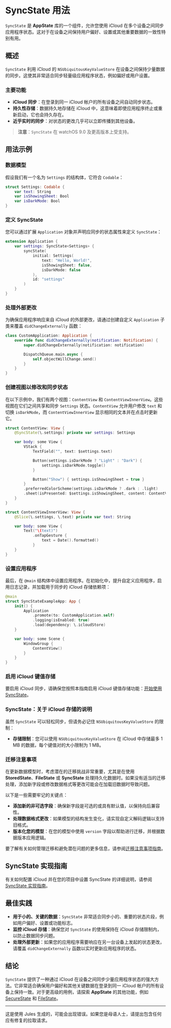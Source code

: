 # SyncState 用法

`SyncState` 是 **AppState** 库的一个组件，允许您使用 iCloud 在多个设备之间同步应用程序状态。这对于在设备之间保持用户偏好、设置或其他重要数据的一致性特别有用。

## 概述

`SyncState` 利用 iCloud 的 `NSUbiquitousKeyValueStore` 在设备之间保持少量数据的同步。这使其非常适合同步轻量级应用程序状态，例如偏好或用户设置。

### 主要功能

- **iCloud 同步**：在登录到同一 iCloud 帐户的所有设备之间自动同步状态。
- **持久性存储**：数据持久地存储在 iCloud 中，这意味着即使应用程序终止或重新启动，它也会持久存在。
- **近乎实时的同步**：对状态的更改几乎可以立即传播到其他设备。

> **注意**：`SyncState` 在 watchOS 9.0 及更高版本上受支持。

## 用法示例

### 数据模型

假设我们有一个名为 `Settings` 的结构体，它符合 `Codable`：

```swift
struct Settings: Codable {
    var text: String
    var isShowingSheet: Bool
    var isDarkMode: Bool
}
```

### 定义 SyncState

您可以通过扩展 `Application` 对象并声明应同步的状态属性来定义 `SyncState`：

```swift
extension Application {
    var settings: SyncState<Settings> {
        syncState(
            initial: Settings(
                text: "Hello, World!",
                isShowingSheet: false,
                isDarkMode: false
            ),
            id: "settings"
        )
    }
}
```

### 处理外部更改

为确保应用程序响应来自 iCloud 的外部更改，请通过创建自定义 `Application` 子类来覆盖 `didChangeExternally` 函数：

```swift
class CustomApplication: Application {
    override func didChangeExternally(notification: Notification) {
        super.didChangeExternally(notification: notification)

        DispatchQueue.main.async {
            self.objectWillChange.send()
        }
    }
}
```

### 创建视图以修改和同步状态

在以下示例中，我们有两个视图：`ContentView` 和 `ContentViewInnerView`。这些视图在它们之间共享和同步 `Settings` 状态。`ContentView` 允许用户修改 `text` 和切换 `isDarkMode`，而 `ContentViewInnerView` 显示相同的文本并在点击时更新它。

```swift
struct ContentView: View {
    @SyncState(\.settings) private var settings: Settings

    var body: some View {
        VStack {
            TextField("", text: $settings.text)

            Button(settings.isDarkMode ? "Light" : "Dark") {
                settings.isDarkMode.toggle()
            }

            Button("Show") { settings.isShowingSheet = true }
        }
        .preferredColorScheme(settings.isDarkMode ? .dark : .light)
        .sheet(isPresented: $settings.isShowingSheet, content: ContentViewInnerView.init)
    }
}

struct ContentViewInnerView: View {
    @Slice(\.settings, \.text) private var text: String

    var body: some View {
        Text("\(text)")
            .onTapGesture {
                text = Date().formatted()
            }
    }
}
```

### 设置应用程序

最后，在 `@main` 结构体中设置应用程序。在初始化中，提升自定义应用程序，启用日志记录，并加载用于同步的 iCloud 存储依赖项：

```swift
@main
struct SyncStateExampleApp: App {
    init() {
        Application
            .promote(to: CustomApplication.self)
            .logging(isEnabled: true)
            .load(dependency: \.icloudStore)
    }

    var body: some Scene {
        WindowGroup {
            ContentView()
        }
    }
}
```

### 启用 iCloud 键值存储

要启用 iCloud 同步，请确保您按照本指南启用 iCloud 键值存储功能：[开始使用 SyncState](https://github.com/0xLeif/AppState/wiki/Starting-to-use-SyncState)。

### SyncState：关于 iCloud 存储的说明

虽然 `SyncState` 可以轻松同步，但请务必记住 `NSUbiquitousKeyValueStore` 的限制：

- **存储限制**：您可以使用 `NSUbiquitousKeyValueStore` 在 iCloud 中存储最多 1 MB 的数据，每个键值对的大小限制为 1 MB。

### 迁移注意事项

在更新数据模型时，考虑潜在的迁移挑战非常重要，尤其是在使用 **StoredState**、**FileState** 或 **SyncState** 处理持久化数据时。如果没有适当的迁移处理，添加新字段或修改数据格式等更改可能会在加载旧数据时导致问题。

以下是一些需要牢记的关键点：
- **添加新的非可选字段**：确保新字段是可选的或具有默认值，以保持向后兼容性。
- **处理数据格式更改**：如果模型的结构发生变化，请实现自定义解码逻辑以支持旧格式。
- **版本化您的模型**：在您的模型中使用 `version` 字段以帮助进行迁移，并根据数据版本应用逻辑。

要了解有关如何管理迁移和避免潜在问题的更多信息，请参阅[迁移注意事项指南](migration-considerations.md)。

## SyncState 实现指南

有关如何配置 iCloud 并在您的项目中设置 SyncState 的详细说明，请参阅[SyncState 实现指南](syncstate-implementation.md)。

## 最佳实践

- **用于小的、关键的数据**：`SyncState` 非常适合同步小的、重要的状态片段，例如用户偏好、设置或功能标志。
- **监控 iCloud 存储**：确保您对 `SyncState` 的使用保持在 iCloud 存储限制内，以防止数据同步问题。
- **处理外部更新**：如果您的应用程序需要响应在另一台设备上发起的状态更改，请覆盖 `didChangeExternally` 函数以实时更新应用程序的状态。

## 结论

`SyncState` 提供了一种通过 iCloud 在设备之间同步少量应用程序状态的强大方法。它非常适合确保用户偏好和其他关键数据在登录到同一 iCloud 帐户的所有设备上保持一致。对于更高级的用例，请探索 **AppState** 的其他功能，例如 [SecureState](usage-securestate.md) 和 [FileState](usage-filestate.md)。

---
这是使用 Jules 生成的，可能会出现错误。如果您是母语人士，请提出包含任何应有修复的拉取请求。
